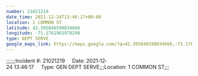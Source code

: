 ```yaml
---
number: 21021219
date_time: 2021-12-24T13:46:17+00:00
location: 1 COMMON ST
latitude: 42.395846598034666
longitude: -71.1761963978299
type: DEPT SERVE
google_maps_link: https://maps.google.com/?q=42.395846598034666,-71.1761963978299
---
```


;;;;;;Incident #: 21021219     Date: 2021‐12‐24 13:46:17     Type: GEN DEPT SERVE;;;Location: 1 COMMON ST;;;

